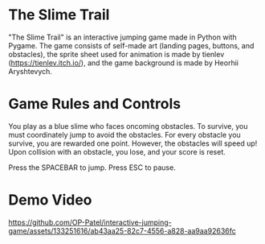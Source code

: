 # The Slime Trail 

"The Slime Trail" is an interactive jumping game made in Python with Pygame. The game consists of self-made art (landing pages, buttons, and obstacles), the sprite sheet used for animation is made by tienlev (https://tienlev.itch.io/), and the game background is made by Heorhii Aryshtevych.  

# Game Rules and Controls
You play as a blue slime who faces oncoming obstacles. To survive, you must coordinately jump to avoid the obstacles. For every obstacle you
survive, you are rewarded one point. However, the obstacles will speed up! Upon collision with an obstacle, you lose, and your score is reset.  

Press the SPACEBAR to jump.
Press ESC to pause. 

# Demo Video
https://github.com/OP-Patel/interactive-jumping-game/assets/133251616/ab43aa25-82c7-4556-a828-aa9aa92636fc

